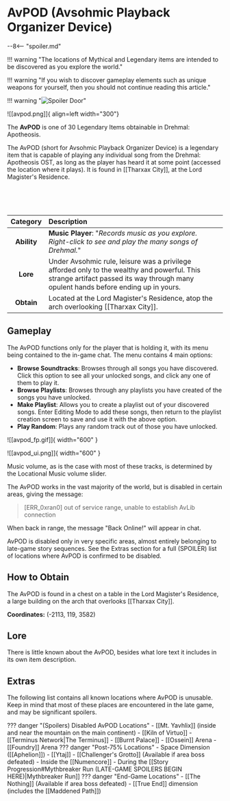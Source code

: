 # AvPOD (Avsohmic Playback Organizer Device)

--8<-- "spoiler.md"

!!! warning "The locations of Mythical and Legendary items are intended to be discovered as you explore the world."

!!! warning "If you wish to discover gameplay elements such as unique weapons for yourself, then you should not continue reading this article."

!!! warning "![Spoiler Door](/assets/img/spoiler_door.png)"

![[avpod.png]]{ align=left width="300"}

The **AvPOD** is one of 30 Legendary Items obtainable in Drehmal: Apotheosis.

The AvPOD (short for Avsohmic Playback Organizer Device) is a legendary item that is capable of playing any individual song from the Drehmal: Apotheosis OST, as long as the player has heard it at some point (accessed the location where it plays). It is found in [[Tharxax City]], at the Lord Magister's Residence.

<br> <br> <br>

| Category | Description                 |
|:--------------------------------:|:-----------------------------------------------------------------------------------------------------------------------------------------------------------------------------|
| **Ability**                   | **Music Player**: "*Records music as you explore. Right-click to see and play the many songs of Drehmal.*"
| **Lore**                      | Under Avsohmic rule, leisure was a privilege afforded only to the wealthy and powerful. This strange artifact passed its way through many opulent hands before ending up in yours. |
| **Obtain**                    | Located at the Lord Magister's Residence, atop the arch overlooking [[Tharxax City]].   |

## Gameplay
The AvPOD functions only for the player that is holding it, with its menu being contained to the in-game chat. The menu contains 4 main options:

- **Browse Soundtracks**: Browses through all songs you have discovered. Click this option to see all your unlocked songs, and click any one of them to play it. <br>
- **Browse Playlists**: Browses through any playlists you have created of the songs you have unlocked. <br>
- **Make Playlist**: Allows you to create a playlist out of your discovered songs. Enter Editing Mode to add these songs, then return to the playlist creation screen to save and use it with the above option. <br>
- **Play Random**: Plays any random track out of those you have unlocked.

![[avpod_fp.gif]]{ width="600" }

![[avpod_ui.png]]{ width="600" }

Music volume, as is the case with most of these tracks, is determined by the Locational Music volume slider.

The AvPOD works in the vast majority of the world, but is disabled in certain areas, giving the message:

> [ERR_0xran0] out of service range, unable to establish AvLib connection

When back in range, the message "Back Online!" will appear in chat.

AvPOD is disabled only in very specific areas, almost entirely belonging to late-game story sequences. See the Extras section for a full (SPOILER) list of locations where AvPOD is confirmed to be disabled.

## How to Obtain
The AvPOD is found in a chest on a table in the Lord Magister's Residence, a large building on the arch that overlooks [[Tharxax City]].

**Coordinates:** (-2113, 119, 3582)

## Lore
There is little known about the AvPOD, besides what lore text it includes in its own item description.

## Extras
The following list contains all known locations where AvPOD is unusable. Keep in mind that most of these places are encountered in the late game, and may be significant spoilers.

??? danger "(Spoilers) Disabled AvPOD Locations"
    - [[Mt. Yavhlix]] (inside and near the mountain on the main continent)
    - [[Kiln of Virtuo]]
    - [[Terminus Network|The Terminus]]
    - [[Burnt Palace]]
    - [[Ossein]] Arena
    - [[Foundry]] Arena
    ??? danger "Post-75% Locations"
        - Space Dimension ([[Aphelion]])
        - [[Ytaj]]
        - [[Challenger's Grotto]] (Available if area boss defeated)
        - Inside the [[Numencore]]
        - During the [[Story Progression#Mythbreaker Run (LATE-GAME SPOILERS BEGIN HERE)|Mythbreaker Run]]
    ??? danger "End-Game Locations"
        - [[The Nothing]] (Available if area boss defeated)
        - [[True End]] dimension (includes the [[Maddened Path]])